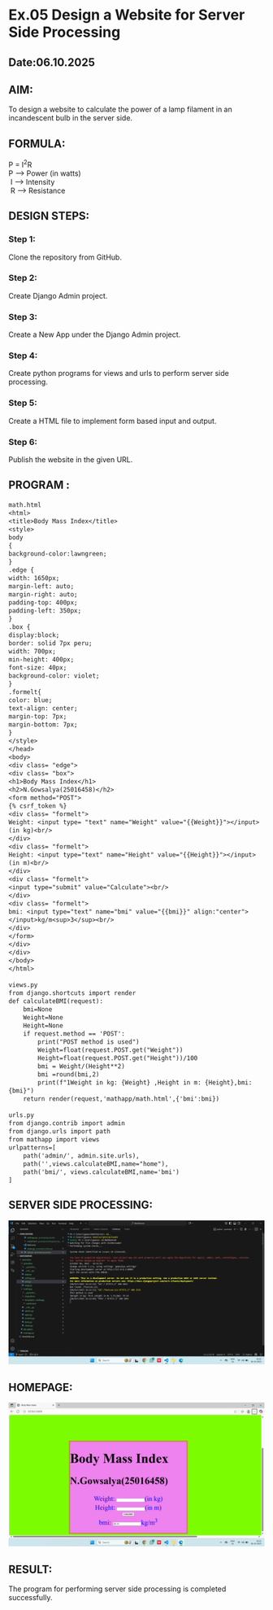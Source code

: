 # Ex.05 Design a Website for Server Side Processing
## Date:06.10.2025

## AIM:
 To design a website to calculate the power of a lamp filament in an incandescent bulb in the server side. 


## FORMULA:
P = I<sup>2</sup>R
<br> P --> Power (in watts)
<br> I --> Intensity
<br> R --> Resistance

## DESIGN STEPS:

### Step 1:
Clone the repository from GitHub.

### Step 2:
Create Django Admin project.

### Step 3:
Create a New App under the Django Admin project.

### Step 4:
Create python programs for views and urls to perform server side processing.

### Step 5:
Create a HTML file to implement form based input and output.

### Step 6:
Publish the website in the given URL.

## PROGRAM :
```
math.html
<html>
<title>Body Mass Index</title>
<style>
body
{
background-color:lawngreen;
}
.edge {
width: 1650px;
margin-left: auto;
margin-right: auto;
padding-top: 400px;
padding-left: 350px;
}
.box {
display:block;
border: solid 7px peru;
width: 700px;
min-height: 400px;
font-size: 40px;
background-color: violet;
}
.formelt{
color: blue;
text-align: center;
margin-top: 7px;
margin-bottom: 7px;
}
</style>
</head>
<body>
<div class= "edge">
<div class= "box">
<h1>Body Mass Index</h1>
<h2>N.Gowsalya(25016458)</h2>
<form method="POST">
{% csrf_token %}
<div class= "formelt">
Weight: <input type= "text" name="Weight" value="{{Weight}}"></input>(in kg)<br/>
</div>
<div class= "formelt">
Height: <input type="text" name="Height" value="{{Height}}"></input>(in m)<br/>
</div>
<div class= "formelt">
<input type="submit" value="Calculate"><br/>
</div>
<div class= "formelt">
bmi: <input type="text" name="bmi" value="{{bmi}}" align:"center"></input>kg/m<sup>3</sup><br/>
</div>
</form>
</div>
</div>
</body>
</html>

views.py
from django.shortcuts import render
def calculateBMI(request):
    bmi=None
    Weight=None
    Height=None
    if request.method == 'POST':
        print("POST method is used")
        Weight=float(request.POST.get("Weight"))
        Height=float(request.POST.get("Height"))/100
        bmi = Weight/(Height**2)
        bmi =round(bmi,2)
        print(f"1Weight in kg: {Weight} ,Height in m: {Height},bmi: {bmi}")
    return render(request,'mathapp/math.html',{'bmi':bmi})

urls.py
from django.contrib import admin
from django.urls import path
from mathapp import views
urlpatterns=[
    path('admin/', admin.site.urls),
    path('',views.calculateBMI,name="home"),
    path('bmi/', views.calculateBMI,name='bmi')
]
```

## SERVER SIDE PROCESSING:
![alt text](<Screenshot (32).png>)

## HOMEPAGE:
![alt text](<Screenshot (30).png>)

## RESULT:
The program for performing server side processing is completed successfully.
